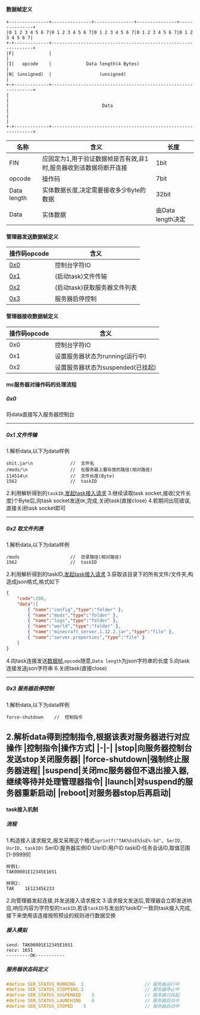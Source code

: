 #### 数据帧定义<span id="frame"></span>
```
+---------------+---------------+---------------+---------------+---------------+
|0 1 2 3 4 5 6 7|0 1 2 3 4 5 6 7|0 1 2 3 4 5 6 7|0 1 2 3 4 5 6 7|0 1 2 3 4 5 6 7|
+-+-------------+---------------------------------------------------------------+
|F|             |                                                               |
|I|   opcode    |             Data length(4 Bytes)                              |
|N| (unsigned)  |                  (unsigned)                                   |
+-+-------------+---------------------------------------------------------------+
|                                                                               |
|                                   Data                                        |
|                                                                               |
+-+-------------+---------------------------------------------------------------+
```

|名称|含义|长度|
|-|-|-|
|FIN|应固定为1,用于验证数据帧是否有效,非1时,服务器收到该数据将断开连接|1bit|
|opcode|操作码|7bit|
|Data length|实体数据长度,决定需要接收多少Byte的数据|32bit|
|Data|实体数据|由Data length决定|

#### 管理器发送数据帧定义

|操作码opcode|含义|
|-|-|
|[0x0](#0x0)|控制台字符IO|
|[0x1](#0x1)|(启动task)文件传输|
|[0x2](#0x2)|(启动task)获取服务器文件列表|
|[0x3](#0x3)|服务器启停控制|


#### 管理器接收数据帧定义
|操作码opcode|含义|
|-|-|
|0x0|控制台字符IO|
|0x1|设置服务器状态为running(运行中)|
|0x2|设置服务器状态为suspended(已挂起)|


#### mc服务器对操作码的处理流程

##### 0x0<span id="0x0"></span>
将data直接写入服务器控制台

---
##### 0x1 文件传输<span id="0x1"></span>
1.解析data,以下为data样例
```
shit.jar\n              //  文件名
/mods/\n                //  在服务器上要存放的路径(相对路径)
114514\n                //  文件长度(Byte)
1562                    //  taskID
```
2.利用解析得到的`taskID`,[发起task接入请求](#task)
3.继续读取task socket,接收[文件长度]个Byte后,向task socket发送`OK`,完成,关闭task(直接close)
4.若期间出现错误,直接关闭task socket即可

----
##### 0x2 取文件列表<span id="0x2"></span>
1.解析data,以下为data样例
```
/mods                   //  目录路径(相对路径)
1562                    //  taskID
```
2.利用解析得到的taskID,[发起task接入请求](#task)
3.获取该目录下的所有文件/文件夹,构造成json格式,格式如下
```json
{
    "code":200,
    "data":[
        { "name":"config","type":"folder" },
        { "name":"mods","type":"folder" },
        { "name":"logs","type":"folder" },
        { "name":"world","type":"folder" },
        { "name":"minecraft_server.1.12.2.jar","type":"file" },
        { "name":"server.properties","type":"file" }
    ]
}
```
4.向task连接发送[数据帧](#frame),`opcode`随意,`Data length`为json字符串的长度
5.向task连接发送json字符串
6.关闭task(直接close)

---
##### 0x3 服务器启停控制<span id="0x3"></span>
1.解析data,以下为data样例
```
force-shutdown    //  控制指令
```
2.解析data得到控制指令,根据该表对服务器进行对应操作
|控制指令|操作方式|
|-|-|
|stop|向服务器控制台发送stop关闭服务器|
|force-shutdown|强制终止服务器进程|
|suspend|关闭mc服务器但不退出接入器,继续等待并处理管理器指令|
|launch|对suspend的服务器重新启动|
|reboot|对服务器stop后再启动|
---
#### task接入机制<span id="task"></span>
##### 流程
1.构造接入请求报文,报文采用这个格式`sprintf("TAK%5sE%5sE%-5d", SerID, UsrID, taskID)`
SerID:服务器实例ID
UsrID:用户ID
taskID:任务会话ID,取值范围[1-99999]
```
样例1:
TAK00001E12345E1651

样例2:
TAK    1E12345E233
```
2.向管理器发起连接,并发送接入请求报文
3.请求报文发送后,管理器会立即发送响应,响应内容为字符型的`taskID`,若该`taskID`与发出的'taskID'一致则task接入完成,接下来使用该连接按照预设的规则进行数据交换
##### 接入模拟
```
send: TAK00001E12345E1651
recv: 1651
---------OK-----------
```

##### 服务器状态码定义
```c
#define SER_STATUS_RUNNING  1                       // 服务器运行中
#define SER_STATUS_STOPPING 2                       // 服务器停止中
#define SER_STATUS_SUSPENDED    3                   // 服务器已挂起
#define SER_STATUS_LAUNCHING    4                   // 服务器启动中
#define SER_STATUS_STOPED    5                      // 服务器启动中
```